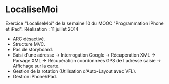 # LocaliseMoi
Exercice "LocaliseMoi" de la semaine 10 du MOOC "Programmation iPhone et iPad". Réalisation : 11 juillet 2014

- ARC désactivé.
- Structure MVC.
- Pas de storyboard.
- Saisi d'une adresse -> Interrogation Google -> Récupération XML -> Parsage XML -> Récupération coordonnées GPS de l'adresse saisie -> Affichage sur la carte.
- Gestion de la rotation (Utilisation d'Auto-Layout avec VFL).
- Gestion iPhone/iPad.
